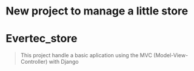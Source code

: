 # New project to manage a little store
# Evertec_store
> This project handle a basic aplication using the MVC (Model-View-Controller) with Django
